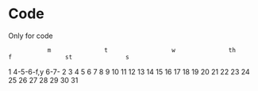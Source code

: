 # Code
Only for code

      
               m               t                  w               th               f               st               s
1           4-5-6-f,y
            6-7-
2
3
4
5
6
7
8
9
10
11
12
13
14
15
16
17
18
19
20
21
22
23
24
25
26
27
28
29
30
31
